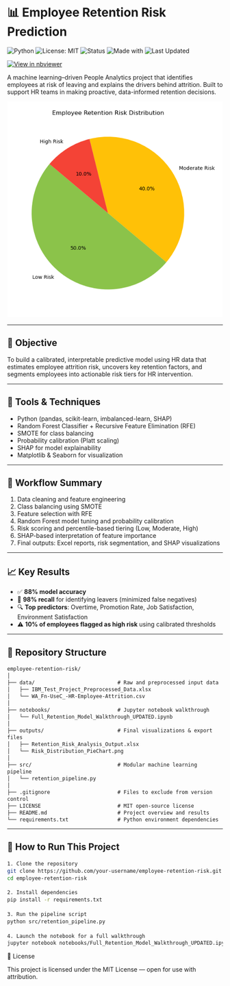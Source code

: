 # 📊 Employee Retention Risk Prediction

![Python](https://img.shields.io/badge/Python-3.10-blue?logo=python&logoColor=white)
![License: MIT](https://img.shields.io/badge/License-MIT-green?logo=opensourceinitiative&logoColor=white)
![Status](https://img.shields.io/badge/Status-Complete-brightgreen)
![Made with](https://img.shields.io/badge/Made%20with-Jupyter-orange?logo=jupyter)
![Last Updated](https://img.shields.io/badge/Last%20Updated-April%202025-blueviolet)

[![View in nbviewer](https://img.shields.io/badge/View%20Notebook-nbviewer-orange?logo=jupyter)](https://nbviewer.org/github/SonnyBD/employee-retention-risk/blob/main/notebooks/Full_Retention_Model_Walkthrough.ipynb)



A machine learning–driven People Analytics project that identifies employees at risk of leaving and explains the drivers behind attrition. Built to support HR teams in making proactive, data-informed retention decisions.

![Risk Breakdown](outputs/Risk_Distribution_PieChart.png)

---

## 🧠 Objective

To build a calibrated, interpretable predictive model using HR data that estimates employee attrition risk, uncovers key retention factors, and segments employees into actionable risk tiers for HR intervention.

---

## 🧰 Tools & Techniques

- Python (pandas, scikit-learn, imbalanced-learn, SHAP)
- Random Forest Classifier + Recursive Feature Elimination (RFE)
- SMOTE for class balancing
- Probability calibration (Platt scaling)
- SHAP for model explainability
- Matplotlib & Seaborn for visualization

---

## 🔄 Workflow Summary

1. Data cleaning and feature engineering  
2. Class balancing using SMOTE  
3. Feature selection with RFE  
4. Random Forest model tuning and probability calibration  
5. Risk scoring and percentile-based tiering (Low, Moderate, High)  
6. SHAP-based interpretation of feature importance  
7. Final outputs: Excel reports, risk segmentation, and SHAP visualizations

---

## 📈 Key Results

- ✅ **88% model accuracy**
- 🎯 **98% recall** for identifying leavers (minimized false negatives)
- 🔍 **Top predictors**: Overtime, Promotion Rate, Job Satisfaction, Environment Satisfaction
- ⚠️ **10% of employees flagged as high risk** using calibrated thresholds

---

## 📁 Repository Structure

```
employee-retention-risk/
│
├── data/                           # Raw and preprocessed input data
│   ├── IBM_Test_Project_Preprocessed_Data.xlsx
│   └── WA_Fn-UseC_-HR-Employee-Attrition.csv
│
├── notebooks/                      # Jupyter notebook walkthrough
│   └── Full_Retention_Model_Walkthrough_UPDATED.ipynb
│
├── outputs/                        # Final visualizations & export files
│   ├── Retention_Risk_Analysis_Output.xlsx
│   └── Risk_Distribution_PieChart.png
│
├── src/                            # Modular machine learning pipeline
│   └── retention_pipeline.py
│
├── .gitignore                      # Files to exclude from version control
├── LICENSE                         # MIT open-source license
├── README.md                       # Project overview and results
└── requirements.txt                # Python environment dependencies
```

---

## 🚀 How to Run This Project

```bash
1. Clone the repository
git clone https://github.com/your-username/employee-retention-risk.git
cd employee-retention-risk

2. Install dependencies
pip install -r requirements.txt

3. Run the pipeline script
python src/retention_pipeline.py

4. Launch the notebook for a full walkthrough
jupyter notebook notebooks/Full_Retention_Model_Walkthrough_UPDATED.ipynb
```


📜 License

This project is licensed under the MIT License — open for use with attribution.
